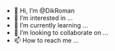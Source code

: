 - 👋 Hi, I’m @DikRoman
- 👀 I’m interested in ...
- 🌱 I’m currently learning ...
- 💞️ I’m looking to collaborate on ...
- 📫 How to reach me ...

<!---
DikRoman/DikRoman is a ✨ special ✨ repository because its `README.md` (this file) appears on your GitHub profile.
You can click the Preview link to take a look at your changes.
--->
